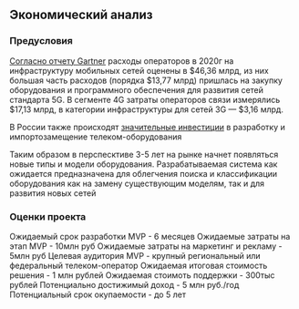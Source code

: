 ## Экономический анализ

### Предусловия
[Согласно отчету Gartner](https://www.tadviser.ru/index.php/%D0%A1%D1%82%D0%B0%D1%82%D1%8C%D1%8F:%D0%98%D0%BD%D1%84%D1%80%D0%B0%D1%81%D1%82%D1%80%D1%83%D0%BA%D1%82%D1%83%D1%80%D0%B0_%D0%B4%D0%BB%D1%8F_%D0%BC%D0%BE%D0%B1%D0%B8%D0%BB%D1%8C%D0%BD%D1%8B%D1%85_%D1%81%D0%B5%D1%82%D0%B5%D0%B9_(%D0%BC%D0%B8%D1%80%D0%BE%D0%B2%D0%BE%D0%B9_%D1%80%D1%8B%D0%BD%D0%BE%D0%BA)#.D0.A0.D0.B0.D1.81.D1.85.D0.BE.D0.B4.D1.8B_.D0.BE.D0.BF.D0.B5.D1.80.D0.B0.D1.82.D0.BE.D1.80.D0.BE.D0.B2_.D0.BD.D0.B0_.D0.B8.D0.BD.D1.84.D1.80.D0.B0.D1.81.D1.82.D1.80.D1.83.D0.BA.D1.82.D1.83.D1.80.D1.83_.D0.BC.D0.BE.D0.B1.D0.B8.D0.BB.D1.8C.D0.BD.D1.8B.D1.85_.D1.81.D0.B5.D1.82.D0.B5.D0.B9_.D0.BE.D1.86.D0.B5.D0.BD.D0.B5.D0.BD.D1.8B_.D0.B2_.2446.2C36_.D0.BC.D0.BB.D1.80.D0.B4_-_Gartner)
расходы операторов в 2020г на инфраструктуру мобильных сетей оценены в $46,36 млрд, из них большая часть
расходов (порядка $13,77 млрд) пришлась на закупку оборудования и программного обеспечения для развития
сетей стандарта 5G. В сегменте 4G затраты операторов связи измерялись $17,13 млрд, в категории инфраструктуры для сетей
3G — $3,16 млрд.

В России также
происходят [значительные инвестиции](https://www.tadviser.ru/index.php/Статья:Оборудование_связи_(рынок_России)) в
разработку и импортозамещение телеком-оборудования

Таким образом в перспесктиве 3-5 лет на рынке начнет появляться новые типы и модели оборудования.
Разрабатываемая система как ожидается предназначена для облегчения поиска и классификации оборудования как на замену
существующим моделям, так и для развития новых сетей

### Оценки проекта
Ожидаемый срок разработки MVP - 6 месяцев
Ожидаемые затраты на этап MVP - 10млн руб
Ожидаемые затраты на маркетинг и рекламу - 5млн руб
Целевая аудитория MVP - крупный региональный или федеральный телеком-оператор
Ожидаемая итоговая стоимость решения - 1 млн рублей
Ожидаемая стоимоть поддержки - 300тыс рублей
Потенциально достижимый доход - 5 млн руб./год
Потенциальный срок окупаемости - до 5 лет
